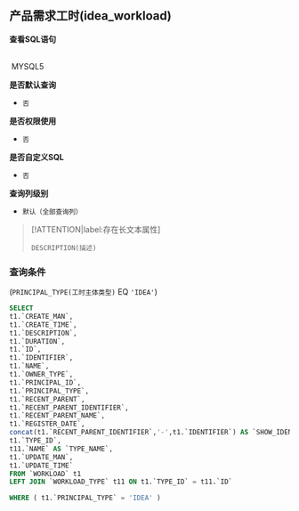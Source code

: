 ## 产品需求工时(idea_workload) <!-- {docsify-ignore-all} -->



<p class="panel-title"><b>查看SQL语句</b></p>
<br>

<el-row>
&nbsp;<el-tag @click="MYSQL5 = true">MYSQL5</el-tag>
</el-row>

<br>
<p class="panel-title"><b>是否默认查询</b></p>

* `否`

<p class="panel-title"><b>是否权限使用</b></p>

* `否`

<p class="panel-title"><b>是否自定义SQL</b></p>

* `否`

<p class="panel-title"><b>查询列级别</b></p>

* `默认（全部查询列）`

> [!ATTENTION|label:存在长文本属性]
>
> `DESCRIPTION(描述)`



### 查询条件

(`PRINCIPAL_TYPE(工时主体类型)` EQ `'IDEA'`)





<el-dialog v-model="MYSQL5" title="MYSQL5">

```sql
SELECT
t1.`CREATE_MAN`,
t1.`CREATE_TIME`,
t1.`DESCRIPTION`,
t1.`DURATION`,
t1.`ID`,
t1.`IDENTIFIER`,
t1.`NAME`,
t1.`OWNER_TYPE`,
t1.`PRINCIPAL_ID`,
t1.`PRINCIPAL_TYPE`,
t1.`RECENT_PARENT`,
t1.`RECENT_PARENT_IDENTIFIER`,
t1.`RECENT_PARENT_NAME`,
t1.`REGISTER_DATE`,
concat(t1.`RECENT_PARENT_IDENTIFIER`,'-',t1.`IDENTIFIER`) AS `SHOW_IDENTIFIER`,
t1.`TYPE_ID`,
t11.`NAME` AS `TYPE_NAME`,
t1.`UPDATE_MAN`,
t1.`UPDATE_TIME`
FROM `WORKLOAD` t1 
LEFT JOIN `WORKLOAD_TYPE` t11 ON t1.`TYPE_ID` = t11.`ID` 

WHERE ( t1.`PRINCIPAL_TYPE` = 'IDEA' )
```

</el-dialog>

<script>
 const { createApp } = Vue
  createApp({
    data() {
      return {
                MYSQL5 : false
        
      }
    },
    methods: {
    }
  }).use(ElementPlus).mount('#app')
</script>